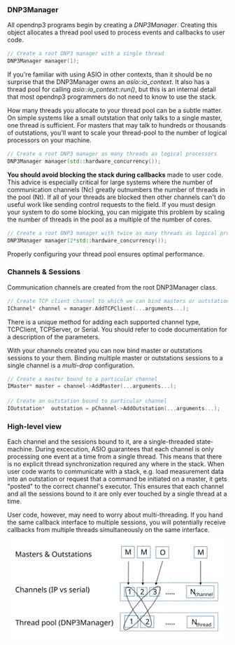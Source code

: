 ### DNP3Manager

All opendnp3 programs begin by creating a _DNP3Manager_.  Creating this object allocates a thread pool used
to process events and callbacks to user code.

```c++
// Create a root DNP3 manager with a single thread
DNP3Manager manager(1);
```

If you're familiar with using ASIO in other contexts, than it should be no surprise that the DNP3Manager owns an _asio::io_context_.
It also has a thread pool for calling _asio::io_context::run()_, but this is an internal detail that most opendnp3 programmers do
not need to know to use the stack.

How many threads you allocate to your thread pool can be a subtle matter. On simple systems like a small outstation that only
talks to a single master, one thread is sufficient. For masters that may talk to hundreds or thousands of outstations, you'll
want to scale your thread-pool to the number of logical processors on your machine.

```c++
// Create a root DNP3 manager as many threads as logical processors
DNP3Manager manager(std::hardware_concurrency());
```

**You should avoid blocking the stack during callbacks** made to user code.  This advice is especially critical for large systems where
the number of communication channels (Nc) greatly outnumbers the number of threads in the pool (Nt). If all of your threads are blocked 
then other channels can't do useful work like sending control requests to the field. If you must design your system to do some blocking,
you can migigate this problem by scaling the number of threads in the pool as a multiple of the number of cores.

```c++
// Create a root DNP3 manager with twice as many threads as logical processors
DNP3Manager manager(2*std::hardware_concurrency());
```

Properly configuring your thread pool ensures optimal performance.

### Channels & Sessions

Communication channels are created from the root DNP3Manager class.

```c++
// Create TCP client channel to which we can bind masters or outstations
IChannel* channel = manager.AddTCPClient(...arguments...);
```

There is a unique method for adding each supported channel type, TCPClient, TCPServer, or Serial. You should refer to code documentation
for a description of the parameters.

With your channels created you can now bind master or outstations sessions to your them.  Binding multiple master or outstations sessions to a single channel
is a _multi-drop_ configuration.

```c++
// Create a master bound to a particular channel
IMaster* master = channel->AddMaster(...arguments...);

// Create an outstation bound to particular channel
IOutstation*  outstation = pChannel->AddOutstation(...arguments...);
```

### High-level view

Each channel and the sessions bound to it, are a single-threaded state-machine.  During excecution, ASIO guarantees that each channel 
is only processing one event at a time from a single thread. This means that there is no explicit thread synchronization required any where in the stack. 
When user code wants to communicate with a stack, e.g. load measurement data into an outstation or request that a command be initiated 
on a master, it gets "posted" to the correct channel's executor. This ensures that each channel and all the sessions bound to it are 
only ever touched by a single thread at a time.

User code, however, may need to worry about multi-threading. If you hand the same callback interface to multiple sessions, you will 
potentially receive callbacks from multiple threads simultaneously on the same interface.

![threading](../img/threading.svg)

<!---
When writing a program that uses opendnp3, you'll be forced to implement a number of callback interfaces.  Much of this
is driven by the fact that opendnp3 uses asynchronous I/O to achieve a scale-able design. For instance, when using
the master API, you begin an operation and then receive a callback sometime later indicating if the operation succeeded or failed.
-->